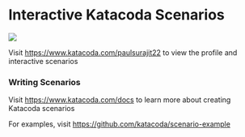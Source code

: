 # Interactive Katacoda Scenarios

[![](http://shields.katacoda.com/katacoda/paulsurajit22/count.svg)](https://www.katacoda.com/paulsurajit22 "Get your profile on Katacoda.com")

Visit https://www.katacoda.com/paulsurajit22 to view the profile and interactive scenarios

### Writing Scenarios
Visit https://www.katacoda.com/docs to learn more about creating Katacoda scenarios

For examples, visit https://github.com/katacoda/scenario-example
